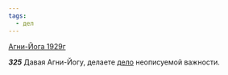 ```yaml
---
tags:
  - дел
---
```


[Агни-Йога 1929г](https://127.0.0.1:4002/agni/1929)

___325___
Давая Агни-Йогу, делаете [дело](../../../tags/#дел) неописуемой важности.